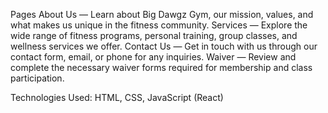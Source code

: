Pages
About Us — Learn about Big Dawgz Gym, our mission, values, and what makes us unique in the fitness community.
Services — Explore the wide range of fitness programs, personal training, group classes, and wellness services we offer.
Contact Us — Get in touch with us through our contact form, email, or phone for any inquiries.
Waiver — Review and complete the necessary waiver forms required for membership and class participation.

Technologies Used: HTML, CSS, JavaScript (React)
 
